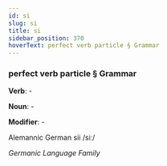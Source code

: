 ```yaml
---
id: si
slug: si
title: si
sidebar_position: 370
hoverText: perfect verb particle § Grammar
---
```


### perfect verb particle § Grammar

**Verb**: -

**Noun**: -

**Modifier**: -

Alemannic German sii /siː/

*Germanic Language Family*